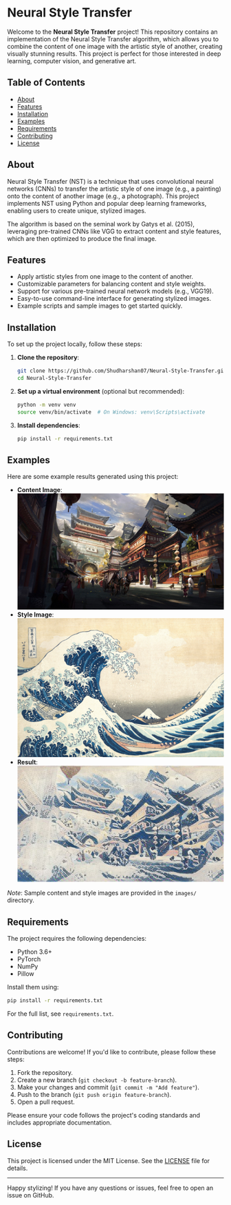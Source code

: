 # Neural Style Transfer

Welcome to the **Neural Style Transfer** project! This repository contains an implementation of the Neural Style Transfer algorithm, which allows you to combine the content of one image with the artistic style of another, creating visually stunning results. This project is perfect for those interested in deep learning, computer vision, and generative art.

## Table of Contents
- [About](#about)
- [Features](#features)
- [Installation](#installation)
- [Examples](#examples)
- [Requirements](#requirements)
- [Contributing](#contributing)
- [License](#license)

## About
Neural Style Transfer (NST) is a technique that uses convolutional neural networks (CNNs) to transfer the artistic style of one image (e.g., a painting) onto the content of another image (e.g., a photograph). This project implements NST using Python and popular deep learning frameworks, enabling users to create unique, stylized images.

The algorithm is based on the seminal work by Gatys et al. (2015), leveraging pre-trained CNNs like VGG to extract content and style features, which are then optimized to produce the final image.

## Features
- Apply artistic styles from one image to the content of another.
- Customizable parameters for balancing content and style weights.
- Support for various pre-trained neural network models (e.g., VGG19).
- Easy-to-use command-line interface for generating stylized images.
- Example scripts and sample images to get started quickly.

## Installation
To set up the project locally, follow these steps:

1. **Clone the repository**:
   ```bash
   git clone https://github.com/Shudharshan07/Neural-Style-Transfer.git
   cd Neural-Style-Transfer
   ```

2. **Set up a virtual environment** (optional but recommended):
   ```bash
   python -m venv venv
   source venv/bin/activate  # On Windows: venv\Scripts\activate
   ```

3. **Install dependencies**:
   ```bash
   pip install -r requirements.txt
   ```
   
## Examples
Here are some example results generated using this project:

- **Content Image**: ![Alt text](images/Content3.jpg)
- **Style Image**: ![Alt text](images/Style15.jpg)
- **Result**: ![Alt text](images/out.jpg)

*Note*: Sample content and style images are provided in the `images/` directory.

## Requirements
The project requires the following dependencies:
- Python 3.6+
- PyTorch
- NumPy
- Pillow
  
Install them using:
```bash
pip install -r requirements.txt
```

For the full list, see `requirements.txt`.

## Contributing
Contributions are welcome! If you'd like to contribute, please follow these steps:
1. Fork the repository.
2. Create a new branch (`git checkout -b feature-branch`).
3. Make your changes and commit (`git commit -m "Add feature"`).
4. Push to the branch (`git push origin feature-branch`).
5. Open a pull request.

Please ensure your code follows the project's coding standards and includes appropriate documentation.

## License
This project is licensed under the MIT License. See the [LICENSE](LICENSE) file for details.

---

Happy stylizing! If you have any questions or issues, feel free to open an issue on GitHub.
